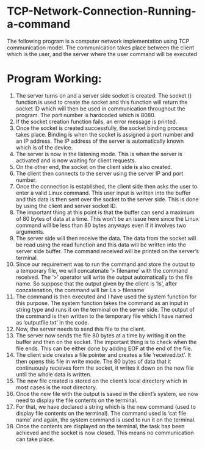 # TCP-Network-Connection-Running-a-command
The following program is a computer network implementation using TCP communication model. The communication takes place between the client which is the user, and the server where the user command will be executed

# Program Working: 
1.	The server turns on and a server side socket is created. The socket () function is used to create the socket and this function will return the socket ID which will then be used in communication throughout the program. The port number is hardcoded which is 8080. 
2.	If the socket creation function fails, an error message is printed. 
3.	Once the socket is created successfully, the socket binding process takes place. Binding is when the socket is assigned a port number and an IP address. The IP address of the server is automatically known which is of the device. 
4.	 The server is now in the listening mode. This is when the server is activated and is now waiting for client requests. 
5.	On the other end, the socket on the client side is also created.
6.	The client then connects to the server using the server IP and port number. 
7.	Once the connection is established, the client side then asks the user to enter a valid Linux command. This user input is written into the buffer and this data is then sent over the socket to the server side. This is done by using the client and server socket ID. 
8.	The important thing at this point is that the buffer can send a maximum of 80 bytes of data at a time. This won’t be an issue here since the Linux command will be less than 80 bytes anyways even if it involves two arguments. 
9.	The server side will then receive the data. The data from the socket will be read using the read function and this data will be written into the server side buffer. The command received will be printed on the server’s terminal. 
10.	 Since our requirement was to run the command and store the output to a temporary file, we will concatenate ‘> filename’ with the command received. The ‘>’ operator will write the output automatically to the file name. So suppose that the output given by the client is ‘ls’, after concatenation, the command will be: 
Ls > filename
11.	 The command is then executed and I have used the system function for this purpose. The system function takes the command as an input in string type and runs it on the terminal on the server side. The output of the command is then written to the temporary file which I have named as ‘outputfile.txt’ in the code. 
12.	 Now, the server needs to send this file to the client. 
13.	 The server now sends the file 80 bytes at a time by writing it on the buffer and then on the socket. The important thing is to check when the file ends. This can be either done by adding EOF at the end of the file. 
14.	The client side creates a file pointer and creates a file ‘received.txt’. It then opens this file in write mode. The 80 bytes of data that it continuously receives form the socket, it writes it down on the new file until the whole data is written. 
15.	 The new file created is stored on the client’s local directory which in most cases is the root directory. 
16.	 Once the new file with the output is saved in the client’s system, we now need to display the file contents on the terminal. 
17.	 For that, we have declared a string which is the new command (used to display file contents on the terminal). The command used is ‘cat file name’ and again, the system command is used to run it on the terminal. 
18.	 Once the contents are displayed on the terminal, the task has been achieved and the socket is now closed. This means no communication can take place. 
